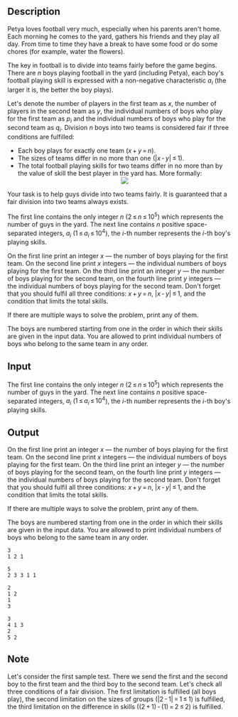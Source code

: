 ## Description

<div><p>Petya loves football very much, especially when his parents aren't home. Each morning he comes to the yard, gathers his friends and they play all day. From time to time they have a break to have some food or do some chores (for example, water the flowers).</p><p>The key in football is to divide into teams fairly before the game begins. There are <span class="tex-span"><i>n</i></span> boys playing football in the yard (including Petya), each boy's football playing skill is expressed with a non-negative characteristic <span class="tex-span"><i>a</i><sub class="lower-index"><i>i</i></sub></span> (the larger it is, the better the boy plays). </p><p>Let's denote the number of players in the first team as <span class="tex-span"><i>x</i></span>, the number of players in the second team as <span class="tex-span"><i>y</i></span>, the individual numbers of boys who play for the first team as <span class="tex-span"><i>p</i><sub class="lower-index"><i>i</i></sub></span> and the individual numbers of boys who play for the second team as <span class="tex-span"><i>q</i><sub class="lower-index"><i>i</i></sub></span>. Division <span class="tex-span"><i>n</i></span> boys into two teams is considered fair if three conditions are fulfilled:</p><ul> <li> Each boy plays for exactly one team (<span class="tex-span"><i>x</i> + <i>y</i> = <i>n</i></span>). </li><li> The sizes of teams differ in no more than one (<span class="tex-span">|<i>x</i> - <i>y</i>| ≤ 1</span>). </li><li> The total football playing skills for two teams differ in no more than by the value of skill the best player in the yard has. More formally: <center class="tex-equation"><img align="middle" class="tex-formula" src="file://djKuR3qb.png" style="max-width: 100.0%;max-height: 100.0%;"></center></li></ul><p>Your task is to help guys divide into two teams fairly. It is guaranteed that a fair division into two teams always exists.</p></div><div class="input-specification"><p>The first line contains the only integer <span class="tex-span"><i>n</i></span> (<span class="tex-span">2 ≤ <i>n</i> ≤ 10<sup class="upper-index">5</sup></span>) which represents the number of guys in the yard. The next line contains <span class="tex-span"><i>n</i></span> positive space-separated integers, <span class="tex-span"><i>a</i><sub class="lower-index"><i>i</i></sub></span> (<span class="tex-span">1 ≤ <i>a</i><sub class="lower-index"><i>i</i></sub> ≤ 10<sup class="upper-index">4</sup></span>), the <span class="tex-span"><i>i</i></span>-th number represents the <span class="tex-span"><i>i</i></span>-th boy's playing skills. </p></div><div class="output-specification"><p>On the first line print an integer <span class="tex-span"><i>x</i></span> — the number of boys playing for the first team. On the second line print <span class="tex-span"><i>x</i></span> integers — the individual numbers of boys playing for the first team. On the third line print an integer <span class="tex-span"><i>y</i></span> — the number of boys playing for the second team, on the fourth line print <span class="tex-span"><i>y</i></span> integers — the individual numbers of boys playing for the second team. Don't forget that you should fulfil all three conditions: <span class="tex-span"><i>x</i> + <i>y</i> = <i>n</i></span>, <span class="tex-span">|<i>x</i> - <i>y</i>| ≤ 1</span>, and the condition that limits the total skills.</p><p>If there are multiple ways to solve the problem, print any of them.</p><p>The boys are numbered starting from one in the order in which their skills are given in the input data. You are allowed to print individual numbers of boys who belong to the same team in any order.</p></div>

## Input

<p>The first line contains the only integer <span class="tex-span"><i>n</i></span> (<span class="tex-span">2 ≤ <i>n</i> ≤ 10<sup class="upper-index">5</sup></span>) which represents the number of guys in the yard. The next line contains <span class="tex-span"><i>n</i></span> positive space-separated integers, <span class="tex-span"><i>a</i><sub class="lower-index"><i>i</i></sub></span> (<span class="tex-span">1 ≤ <i>a</i><sub class="lower-index"><i>i</i></sub> ≤ 10<sup class="upper-index">4</sup></span>), the <span class="tex-span"><i>i</i></span>-th number represents the <span class="tex-span"><i>i</i></span>-th boy's playing skills. </p>

## Output

<p>On the first line print an integer <span class="tex-span"><i>x</i></span> — the number of boys playing for the first team. On the second line print <span class="tex-span"><i>x</i></span> integers — the individual numbers of boys playing for the first team. On the third line print an integer <span class="tex-span"><i>y</i></span> — the number of boys playing for the second team, on the fourth line print <span class="tex-span"><i>y</i></span> integers — the individual numbers of boys playing for the second team. Don't forget that you should fulfil all three conditions: <span class="tex-span"><i>x</i> + <i>y</i> = <i>n</i></span>, <span class="tex-span">|<i>x</i> - <i>y</i>| ≤ 1</span>, and the condition that limits the total skills.</p><p>If there are multiple ways to solve the problem, print any of them.</p><p>The boys are numbered starting from one in the order in which their skills are given in the input data. You are allowed to print individual numbers of boys who belong to the same team in any order.</p>





```input1
3
1 2 1

```




```input2
5
2 3 3 1 1

```




```output1
2
1 2 
1
3 

```




```output2
3
4 1 3 
2
5 2 

```



## Note

<p>Let's consider the first sample test. There we send the first and the second boy to the first team and the third boy to the second team. Let's check all three conditions of a fair division. The first limitation is fulfilled (all boys play), the second limitation on the sizes of groups (<span class="tex-span">|2 - 1| = 1 ≤ 1</span>) is fulfilled, the third limitation on the difference in skills (<span class="tex-span">(2 + 1) - (1) = 2 ≤ 2</span>) is fulfilled.</p>
